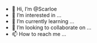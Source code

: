 - 👋 Hi, I’m @Scarloe
- 👀 I’m interested in ...
- 🌱 I’m currently learning ...
- 💞️ I’m looking to collaborate on ...
- 📫 How to reach me ...

<!---
Scarloe/Scarloe is a ✨ special ✨ repository because its `README.md` (this file) appears on your GitHub profile.
You can click the Preview link to take a look at your changes.
--->
